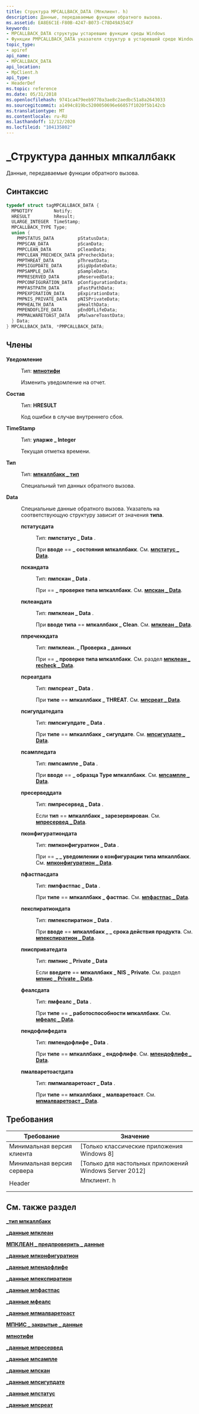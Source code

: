 ```yaml
---
title: Структура MPCALLBACK_DATA (Мпклиент. h)
description: Данные, передаваемые функции обратного вызова.
ms.assetid: EA8E6C1E-F80B-4247-B073-C78D49A354CF
keywords:
- MPCALLBACK_DATA структуры устаревшие функции среды Windows
- Функции PMPCALLBACK_DATA указателя структур в устаревшей среде Windows
topic_type:
- apiref
api_name:
- MPCALLBACK_DATA
api_location:
- MpClient.h
api_type:
- HeaderDef
ms.topic: reference
ms.date: 05/31/2018
ms.openlocfilehash: 9741ca479eeb9770a3ae8c2aedbc51a8a2643033
ms.sourcegitcommit: a1494c819bc5200050696e66057f1020f5b142cb
ms.translationtype: MT
ms.contentlocale: ru-RU
ms.lasthandoff: 12/12/2020
ms.locfileid: "104135802"
---
```

# <a name="mpcallback_data-structure"></a>\_Структура данных мпкаллбакк

Данные, передаваемые функции обратного вызова.

## <a name="syntax"></a>Синтаксис


```C++
typedef struct tagMPCALLBACK_DATA {
  MPNOTIFY        Notify;
  HRESULT         hResult;
  ULARGE_INTEGER  TimeStamp;
  MPCALLBACK_TYPE Type;
  union {
    PMPSTATUS_DATA         pStatusData;
    PMPSCAN_DATA           pScanData;
    PMPCLEAN_DATA          pCleanData;
    PMPCLEAN_PRECHECK_DATA pPrecheckData;
    PMPTHREAT_DATA         pThreatData;
    PMPSIGUPDATE_DATA      pSigUpdateData;
    PMPSAMPLE_DATA         pSampleData;
    PMPRESERVED_DATA       pReservedData;
    PMPCONFIGURATION_DATA  pConfigurationData;
    PMPFASTPATH_DATA       pFastPathData;
    PMPEXPIRATION_DATA     pExpirationData;
    PMPNIS_PRIVATE_DATA    pNISPrivateData;
    PMPHEALTH_DATA         pHealthData;
    PMPENDOFLIFE_DATA      pEndOfLifeData;
    PMPMALWARETOAST_DATA   pMalwareToastData;
  } Data;
} MPCALLBACK_DATA, *PMPCALLBACK_DATA;
```



## <a name="members"></a>Члены

<dl> <dt>

**Уведомление**
</dt> <dd>

Тип: **[ **мпнотифи**](mpnotify.md)**

</dd> <dd>

Изменить уведомление на отчет.

</dd> <dt>

**Состав**
</dt> <dd>

Тип: **HRESULT**

</dd> <dd>

Код ошибки в случае внутреннего сбоя.

</dd> <dt>

**TimeStamp**
</dt> <dd>

Тип: **уларже \_ Integer**

</dd> <dd>

Текущая отметка времени.

</dd> <dt>

**Тип**
</dt> <dd>

Тип: **[ **мпкаллбакк \_ тип**](mpcallback-type.md)**

</dd> <dd>

Специальный тип данных обратного вызова.

</dd> <dt>

**Data**
</dt> <dd>

Специальные данные обратного вызова. Указатель на соответствующую структуру зависит от значения **типа**.

<dl> <dt>

**пстатусдата**
</dt> <dd>

Тип: **пмпстатус \_ Data** .

</dd> <dd>

При **вводе**  ==  **\_ состояния мпкаллбакк**. См. [**мпстатус \_ Data**](mpstatus-data.md).

</dd> <dt>

**пскандата**
</dt> <dd>

Тип: **пмпскан \_ Data** .

</dd> <dd>

При   ==  **\_ проверке типа мпкаллбакк**. См. [**мпскан \_ Data**](mpscan-data.md).

</dd> <dt>

**пклеандата**
</dt> <dd>

Тип: **пмпклеан \_ Data** .

</dd> <dd>

При **вводе типа**  ==  **мпкаллбакк \_ Clean**. См. [**мпклеан \_ Data**](mpclean-data.md).

</dd> <dt>

**ппречеккдата**
</dt> <dd>

Тип: **пмпклеан. \_ Проверка \_ данных**

</dd> <dd>

При   ==  **\_ проверке типа мпкаллбакк**. См. раздел [**мпклеан \_ recheck \_ Data**](mpclean-precheck-data.md).

</dd> <dt>

**псреатдата**
</dt> <dd>

Тип: **пмпсреат \_ Data** .

</dd> <dd>

При **типе**  ==  **мпкаллбакк \_ THREAT**. См. [**мпсреат \_ Data**](mpthreat-data.md).

</dd> <dt>

**псигупдатедата**
</dt> <dd>

Тип: **пмпсигупдате \_ Data** .

</dd> <dd>

При **типе**  ==  **мпкаллбакк \_ сигупдате**. См. [**мпсигупдате \_ Data**](mpsigupdate-data.md).

</dd> <dt>

**псампледата**
</dt> <dd>

Тип: **пмпсампле \_ Data** .

</dd> <dd>

При **вводе**  ==  **\_ образца Type мпкаллбакк**. См. [**мпсампле \_ Data**](mpsample-data.md).

</dd> <dt>

**пресерведдата**
</dt> <dd>

Тип: **пмпресервед \_ Data** .

</dd> <dd>

Если **тип**  ==  **мпкаллбакк \_ зарезервирован**. См. [**мпресервед \_ Data**](mpreserved-data.md).

</dd> <dt>

**пконфигуратиондата**
</dt> <dd>

Тип: **пмпконфигуратион \_ Data** .

</dd> <dd>

При   ==  **\_ \_ уведомлении о конфигурации типа мпкаллбакк**. См. [**мпконфигуратион \_ Data**](mpconfiguration-data.md).

</dd> <dt>

**пфастпасдата**
</dt> <dd>

Тип: **пмпфастпас \_ Data** .

</dd> <dd>

При **типе**  ==  **мпкаллбакк \_ фастпас**. См. [**мпфастпас \_ Data**](mpfastpath-data.md).

</dd> <dt>

**пекспиратиондата**
</dt> <dd>

Тип: **пмпекспиратион \_ Data** .

</dd> <dd>

При **вводе**  ==  **мпкаллбакк \_ \_ срока действия продукта**. См. [**мпекспиратион \_ Data**](mpexpiration-data.md).

</dd> <dt>

**пнисприватедата**
</dt> <dd>

Тип: **пмпнис \_ Private \_ Data**

</dd> <dd>

Если **введите**  ==  **мпкаллбакк \_ NIS \_ Private**. См. раздел [**мпнис \_ Private \_ Data**](mpnis-private-data.md).

</dd> <dt>

**феалсдата**
</dt> <dd>

Тип: **пмфеалс \_ Data** .

</dd> <dd>

При **типе**  ==  **\_ работоспособности мпкаллбакк**. См. [**мфеалс \_ Data**](mphealth-data.md).

</dd> <dt>

**пендофлифедата**
</dt> <dd>

Тип: **пмпендофлифе \_ Data** .

</dd> <dd>

При **типе**  ==  **мпкаллбакк \_ ендофлифе**. См. [**мпендофлифе \_ Data**](mpendoflife-data.md).

</dd> <dt>

**пмалваретоастдата**
</dt> <dd>

Тип: **пмпмалваретоаст \_ Data** .

</dd> <dd>

При **типе**  ==  **мпкаллбакк \_ малваретоаст**. См. [**мпмалваретоаст \_ Data**](mpmalwaretoast-data.md).

</dd> </dl> </dd> </dl>

## <a name="requirements"></a>Требования



| Требование | Значение |
|-------------------------------------|---------------------------------------------------------------------------------------|
| Минимальная версия клиента<br/> | \[Только классические приложения Windows 8\]<br/>                                            |
| Минимальная версия сервера<br/> | \[Только для настольных приложений Windows Server 2012\]<br/>                                  |
| Header<br/>                   | <dl> <dt>Мпклиент. h</dt> </dl> |



## <a name="see-also"></a>См. также раздел

<dl> <dt>

[**\_тип мпкаллбакк**](mpcallback-type.md)
</dt> <dt>

[**\_данные мпклеан**](mpclean-data.md)
</dt> <dt>

[**МПКЛЕАН \_ предпроверить \_ данные**](mpclean-precheck-data.md)
</dt> <dt>

[**\_данные мпконфигуратион**](mpconfiguration-data.md)
</dt> <dt>

[**\_данные мпендофлифе**](mpendoflife-data.md)
</dt> <dt>

[**\_данные мпекспиратион**](mpexpiration-data.md)
</dt> <dt>

[**\_данные мпфастпас**](mpfastpath-data.md)
</dt> <dt>

[**\_данные мфеалс**](mphealth-data.md)
</dt> <dt>

[**\_данные мпмалваретоаст**](mpmalwaretoast-data.md)
</dt> <dt>

[**МПНИС \_ закрытые \_ данные**](mpnis-private-data.md)
</dt> <dt>

[**мпнотифи**](mpnotify.md)
</dt> <dt>

[**\_данные мпресервед**](mpreserved-data.md)
</dt> <dt>

[**\_данные мпсампле**](mpsample-data.md)
</dt> <dt>

[**\_данные мпскан**](mpscan-data.md)
</dt> <dt>

[**\_данные мпсигупдате**](mpsigupdate-data.md)
</dt> <dt>

[**\_данные мпстатус**](mpstatus-data.md)
</dt> <dt>

[**\_данные мпсреат**](mpthreat-data.md)
</dt> </dl>

 

 





